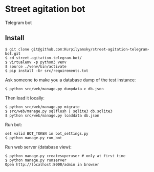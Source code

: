Street agitation bot
=======

Telegram bot

## Install

    $ git clone git@github.com:Kurpilyansky/street-agitation-telegram-bot.git
    $ cd street-agitation-telegram-bot/
    $ virtualenv -p python3 venv
    $ source ./venv/bin/activate
    $ pip install -Ur src/requirements.txt

Ask someone to make you a database dump of the test instance:

    $ python src/web/manage.py dumpdata > db.json

Then load it locally:

    $ python src/web/manage.py migrate
    $ src/web/manage.py sqlflush | sqlite3 db.sqlite3
    $ python src/web/manage.py loaddata db.json

Run bot:

    set valid BOT_TOKEN in bot_settings.py
    $ python manage.py run_bot
   
Run web server (database view):

    $ python manage.py createsuperuser # only at first time
    $ python manage.py runserver
    Open http://localhost:8000/admin in browser
